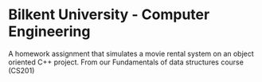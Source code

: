 # Bilkent University - Computer Engineering
A homework assignment that simulates a movie rental system on an object oriented C++ project. From our Fundamentals of data structures course (CS201)
